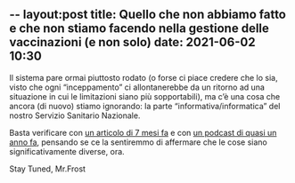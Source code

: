 --
layout:post
title: Quello che non abbiamo fatto e che non stiamo facendo nella gestione delle vaccinazioni (e non solo)
date: 2021-06-02 10:30
--

Il sistema pare ormai piuttosto rodato (o forse ci piace credere che lo sia, visto che ogni “inceppamento” ci allontanerebbe da un ritorno ad una situazione in cui le limitazioni siano più sopportabili), ma c’è una cosa che ancora (di nuovo) stiamo ignorando: la parte “informativa/informatica” del nostro Servizio Sanitario Nazionale.

Basta verificare con [un articolo di 7 mesi fa](https://www.ilpost.it/2020/11/23/sanita-digitale-italia/) e con [un podcast di quasi un anno fa](https://pca.st/episode/100e9f8c-5bbb-4207-a151-f1f3b3f526e0), pensando se ce la sentiremmo di affermare che le cose siano significativamente diverse, ora.

Stay Tuned, Mr.Frost
